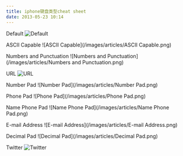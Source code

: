 ```yaml
---
title: iphone键盘类型cheat sheet
date: 2013-05-23 10:14
---
```

Default
![Default](/images/articles/Default.png)

ASCII Capable
![ASCII Capable](/images/articles/ASCII Capable.png)

Numbers and Punctuation
![Numbers and Punctuation](/images/articles/Numbers and Punctuation.png)

URL
![URL](/images/articles/URL.png)

Number Pad
![Number Pad](/images/articles/Number Pad.png)

Phone Pad
![Phone Pad](/images/articles/Phone Pad.png)

Name Phone Pad
![Name Phone Pad](/images/articles/Name Phone Pad.png)

E-mail Address
![E-mail Address](/images/articles/E-mail Address.png)

Decimal Pad
![Decimal Pad](/images/articles/Decimal Pad.png)

Twitter
![Twitter](/images/articles/Twitter.png)

